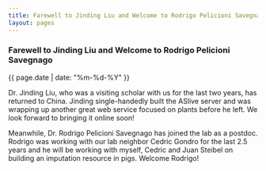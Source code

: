 ```yaml
---
title: Farewell to Jinding Liu and Welcome to Rodrigo Pelicioni Savegnago
layout: pages
---
```


### Farewell to Jinding Liu and Welcome to Rodrigo Pelicioni Savegnago

{{ page.date | date: "%m-%d-%Y" }}

Dr. Jinding Liu, who was a visiting scholar with us for the last two years, has returned to China. Jinding single-handedly built the ASlive server and was wrapping up another great web service focused on plants before he left. We look forward to bringing it online soon!

Meanwhile, Dr. Rodrigo Pelicioni Savegnago has joined the lab as a postdoc. Rodrigo was working with our lab neighbor Cedric Gondro for the last 2.5 years and he will be working with myself, Cedric and Juan Steibel on building an imputation resource in pigs. Welcome Rodrigo!
